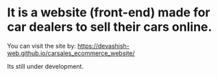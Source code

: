 # It is a website (front-end) made for car dealers to sell their cars online.

You can visit the site by:
https://devashish-web.github.io/carsales_ecommerce_website/

Its still under development.

